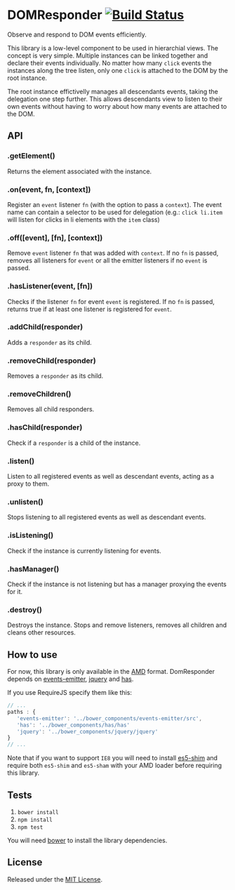 # DOMResponder [![Build Status](https://secure.travis-ci.org/IndigoUnited/js-dom-responder.png?branch=master)](http://travis-ci.org/IndigoUnited/js-dom-responder)

Observe and respond to DOM events efficiently.

This library is a low-level component to be used in hierarchial views.
The concept is very simple. Multiple instances can be linked together and declare their events individually.
No matter how many `click` events the instances along the tree listen, only one `click` is attached to the DOM by the root instance.

The root instance effictivelly manages all descendants events, taking the delegation one step further. This allows descendants view to listen to their own
events without having to worry about how many events are attached to the DOM.



## API

### .getElement()

Returns the element associated with the instance.


### .on(event, fn, [context])

Register an `event` listener `fn` (with the option to pass a `context`).
The event name can contain a selector to be used for delegation (e.g.: `click li.item` will listen for clicks in li elements with the `item` class)


### .off([event], [fn], [context])

Remove `event` listener `fn` that was added with `context`.
If no `fn` is passed, removes all listeners for `event` or all the emitter listeners if no `event` is passed.


### .hasListener(event, [fn])

Checks if the listener `fn` for event `event` is registered.
If no `fn` is passed, returns true if at least one listener is registered for `event`.


### .addChild(responder)

Adds a `responder` as its child.


### .removeChild(responder)

Removes a `responder` as its child.


### .removeChildren()

Removes all child responders.


### .hasChild(responder)

Check if a `responder` is a child of the instance.


### .listen()

Listen to all registered events as well as descendant events, acting as a proxy to them.


### .unlisten()

Stops listening to all registered events as well as descendant events.


### .isListening()

Check if the instance is currently listening for events.


### .hasManager()

Check if the instance is not listening but has a manager proxying the events for it.


### .destroy()

Destroys the instance.
Stops and remove listeners, removes all children and cleans other resources.



## How to use

For now, this library is only available in the [AMD](https://github.com/amdjs/amdjs-api/wiki/AMD) format.
DomResponder depends on [events-emitter](https://github.com/IndigoUnited/events-emitter), [jquery](https://github.com/jquery/jquery) and [has](https://github.com/phiggins42/has).

If you use RequireJS specify them like this:

```js
// ...
paths : {
   'events-emitter': '../bower_components/events-emitter/src',
   'has': '../bower_components/has/has'
   'jquery': '../bower_components/jquery/jquery'
}
// ...
```

Note that if you want to support `IE8` you will need to install [es5-shim](https://github.com/kriskowal/es5-shim.git) and require both `es5-shim` and `es5-sham` with your AMD loader before requiring this library.


## Tests

1. `bower install`
2. `npm install`
3. `npm test`

You will need [bower](https://github.com/bower/bower) to install the library dependencies.



## License

Released under the [MIT License](http://www.opensource.org/licenses/mit-license.php).
